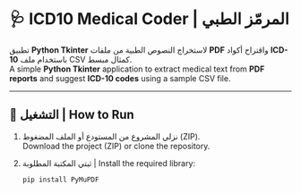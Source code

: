 # 🩺 ICD10 Medical Coder | المرمّز الطبي

تطبيق **Python Tkinter** لاستخراج النصوص الطبية من ملفات **PDF** واقتراح أكواد **ICD-10** باستخدام ملف CSV كمثال مبسط.  
A simple **Python Tkinter** application to extract medical text from **PDF reports** and suggest **ICD-10 codes** using a sample CSV file.

---

## 🚀 التشغيل | How to Run
1. نزلي المشروع من المستودع أو الملف المضغوط (ZIP).  
   Download the project (ZIP) or clone the repository.  

2. ثبتي المكتبة المطلوبة | Install the required library:
   ```bash
   pip install PyMuPDF
